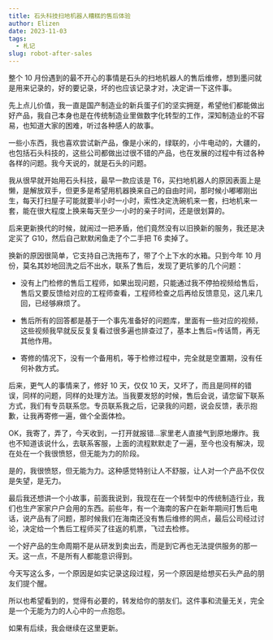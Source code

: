 ```yaml
---
title: 石头科技扫地机器人糟糕的售后体验
author: Elizen
date: 2023-11-03
tags:
  - 札记
slug: robot-after-sales
---
```


整个 10 月份遇到的最不开心的事情是石头的扫地机器人的售后维修，想到墨问就是用来记录的，好的要记录，坏的也应该记录才对，决定讲一下这件事。

先上点儿价值，我一直是国产制造业的新兵蛋子们的坚实拥趸，希望他们都能做出好产品，我自己本身也是在传统制造业里做数字化转型的工作，深知制造业的不容易，也知道大家的困难，听过各种感人的故事。

一些小东西，我也喜欢尝试新产品，像是小米的，绿联的，小牛电动的，大疆的，也包括石头科技的，这些公司都做出过很不错的产品，也在发展的过程中有过各种各样的问题。我今天说的，就是石头的问题。

我从很早就开始用石头科技，最早一款应该是 T6，买扫地机器人的原因表面上是懒，是解放双手，但更多是希望用机器换来自己的自由时间，那时候小嘟嘟刚出生，每天打扫屋子可能就要半小时一小时，索性决定洗碗机来一套，扫地机来一套，能在很大程度上换来每天至少一小时的亲子时间，还是很划算的。

后来更新换代的时候，就闹过一把矛盾，他们竟然没有以旧换新的服务，我还是决定买了 G10，然后自己默默闲鱼走了个二手把 T6 卖掉了。

换新的原因很简单，它支持自己洗拖布了，带了个上下水的水箱。只到今年 10 月份，莫名其妙地回洗之后不出水，联系了售后，发现了更坑爹的几个问题：

- 没有上门检修的售后工程师，如果出现问题，只能通过我不停拍视频给售后，售后又要反馈给对应的工程师查看，工程师检查之后再给反馈意见，这几来几回，已经够麻烦了。

- 售后所有的回答都是基于一个事先准备好的问题库，里面有一些对应的视频，这些视频我早就反反复复看过很多遍也排查过了，基本上售后=传话筒，再无其他作用。

- 寄修的情况下，没有一个备用机，等于检修过程中，完全就是空置期，没有任何补救方式。

后来，更气人的事情来了，修好 10 天，仅仅 10 天，又坏了，而且是同样的错误，同样的问题，同样的处理方法。当我要发怒的时候，售后会说，请您留下联系方式，我们有专员联系您。专员联系我之后，记录我的问题，说会反馈，表示抱歉，让我再寄修一遍，做个全面体检。

OK，我寄了，弄了，今天收到，一打开就报错...家里老人直接气到原地爆炸。我也不知道该说什么，去联系客服，上面的流程默默走了一遍，至今也没有解决，现在处在一个我很愤怒，但无能为力的阶段。

是的，我很愤怒，但无能为力。这种感觉特别让人不舒服，让人对一个产品不仅仅是失望，是无力。

最后我还想讲一个小故事，前面我说到，我现在在一个转型中的传统制造行业，我们也生产家家户户会用的东西。前些年，有一个海南的客户在新年期间打售后电话，说产品有了问题，那时候我们在海南还没有售后维修的网点，最后公司经过讨论，决定给一个售后工程师买了往返的机票，飞过去检修。

一个好产品的生命周期不是从研发到卖出去，而是到它再也无法提供服务的那一天。这一点，不是所有人都能意识得到。

今天写这么多，一个原因是如实记录这段过程，另一个原因是给想买石头产品的朋友们提个醒。

所以也希望看到的，觉得有必要的，转发给你的朋友们。这件事和流量无关，完全是一个无能为力的人心中的一点抱怨。

如果有后续，我会继续在这里更新。